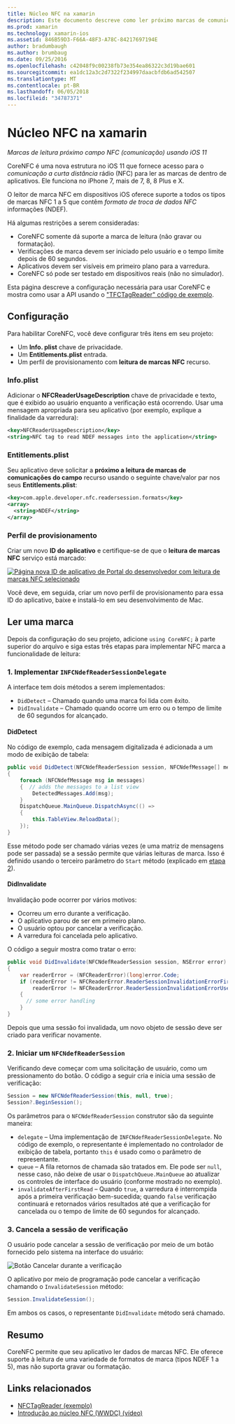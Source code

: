 ```yaml
---
title: Núcleo NFC na xamarin
description: Este documento descreve como ler próximo marcas de comunicação de campo em xamarin usando as APIs do iOS 11.
ms.prod: xamarin
ms.technology: xamarin-ios
ms.assetid: 846B59D3-F66A-48F3-A78C-84217697194E
author: bradumbaugh
ms.author: brumbaug
ms.date: 09/25/2016
ms.openlocfilehash: c42048f9c00238fb73e354ea86322c3d19bae601
ms.sourcegitcommit: ea1dc12a3c2d7322f234997daacbfdb6ad542507
ms.translationtype: MT
ms.contentlocale: pt-BR
ms.lasthandoff: 06/05/2018
ms.locfileid: "34787371"
---
```

# <a name="core-nfc-in-xamarinios"></a>Núcleo NFC na xamarin

_Marcas de leitura próximo campo NFC (comunicação) usando iOS 11_

CoreNFC é uma nova estrutura no iOS 11 que fornece acesso para o _comunicação a curta distância_ rádio (NFC) para ler as marcas de dentro de aplicativos. Ele funciona no iPhone 7, mais de 7, 8, 8 Plus e X.

O leitor de marca NFC em dispositivos iOS oferece suporte a todos os tipos de marcas NFC 1 a 5 que contêm _formato de troca de dados NFC_ informações (NDEF).

Há algumas restrições a serem consideradas:

- CoreNFC somente dá suporte a marca de leitura (não gravar ou formatação).
- Verificações de marca devem ser iniciado pelo usuário e o tempo limite depois de 60 segundos.
- Aplicativos devem ser visíveis em primeiro plano para a varredura.
- CoreNFC só pode ser testado em dispositivos reais (não no simulador).

Esta página descreve a configuração necessária para usar CoreNFC e mostra como usar a API usando o ["TFCTagReader" código de exemplo](https://developer.xamarin.com/samples/monotouch/ios11/NFCTagReader/).

## <a name="configuration"></a>Configuração

Para habilitar CoreNFC, você deve configurar três itens em seu projeto:

- Um **Info. plist** chave de privacidade.
- Um **Entitlements.plist** entrada.
- Um perfil de provisionamento com **leitura de marcas NFC** recurso.

### <a name="infoplist"></a>Info.plist

Adicionar o **NFCReaderUsageDescription** chave de privacidade e texto, que é exibido ao usuário enquanto a verificação está ocorrendo. Usar uma mensagem apropriada para seu aplicativo (por exemplo, explique a finalidade da varredura):

```xml
<key>NFCReaderUsageDescription</key>
<string>NFC tag to read NDEF messages into the application</string>
```

### <a name="entitlementsplist"></a>Entitlements.plist

Seu aplicativo deve solicitar a **próximo a leitura de marcas de comunicações do campo** recurso usando o seguinte chave/valor par nos seus **Entitlements.plist**:

```xml
<key>com.apple.developer.nfc.readersession.formats</key>
<array>
  <string>NDEF</string>
</array>
```

### <a name="provisioning-profile"></a>Perfil de provisionamento

Criar um novo **ID do aplicativo** e certifique-se de que o **leitura de marcas NFC** serviço está marcado:

[![Página nova ID de aplicativo de Portal do desenvolvedor com leitura de marcas NFC selecionado](corenfc-images/app-services-nfc-sml.png)](corenfc-images/app-services-nfc.png#lightbox)

Você deve, em seguida, criar um novo perfil de provisionamento para essa ID do aplicativo, baixe e instalá-lo em seu desenvolvimento de Mac.

## <a name="reading-a-tag"></a>Ler uma marca

Depois da configuração do seu projeto, adicione `using CoreNFC;` à parte superior do arquivo e siga estas três etapas para implementar NFC marca a funcionalidade de leitura:

### <a name="1-implement-infcndefreadersessiondelegate"></a>1. Implementar `INFCNdefReaderSessionDelegate`

A interface tem dois métodos a serem implementados:

- `DidDetect` – Chamado quando uma marca foi lida com êxito.
- `DidInvalidate` – Chamado quando ocorre um erro ou o tempo de limite de 60 segundos for alcançado.

#### <a name="diddetect"></a>DidDetect

No código de exemplo, cada mensagem digitalizada é adicionada a um modo de exibição de tabela:

```csharp
public void DidDetect(NFCNdefReaderSession session, NFCNdefMessage[] messages)
{
    foreach (NFCNdefMessage msg in messages)
    {  // adds the messages to a list view
        DetectedMessages.Add(msg);
    }
    DispatchQueue.MainQueue.DispatchAsync(() =>
    {
        this.TableView.ReloadData();
    });
}
```

Esse método pode ser chamado várias vezes (e uma matriz de mensagens pode ser passada) se a sessão permite que várias leituras de marca. Isso é definido usando o terceiro parâmetro do `Start` método (explicado em [etapa 2](#step2)).

#### <a name="didinvalidate"></a>DidInvalidate

Invalidação pode ocorrer por vários motivos:

- Ocorreu um erro durante a verificação.
- O aplicativo parou de ser em primeiro plano.
- O usuário optou por cancelar a verificação.
- A varredura foi cancelada pelo aplicativo.

O código a seguir mostra como tratar o erro:

```csharp
public void DidInvalidate(NFCNdefReaderSession session, NSError error)
{
    var readerError = (NFCReaderError)(long)error.Code;
    if (readerError != NFCReaderError.ReaderSessionInvalidationErrorFirstNDEFTagRead &&
        readerError != NFCReaderError.ReaderSessionInvalidationErrorUserCanceled)
    {
      // some error handling
    }
}
```

Depois que uma sessão foi invalidada, um novo objeto de sessão deve ser criado para verificar novamente.

<a name="step2" />

### <a name="2-start-an-nfcndefreadersession"></a>2. Iniciar um `NFCNdefReaderSession`

Verificando deve começar com uma solicitação de usuário, como um pressionamento do botão.
O código a seguir cria e inicia uma sessão de verificação:

```csharp
Session = new NFCNdefReaderSession(this, null, true);
Session?.BeginSession();
```

Os parâmetros para o `NFCNdefReaderSession` construtor são da seguinte maneira:

- `delegate` – Uma implementação de `INFCNdefReaderSessionDelegate`. No código de exemplo, o representante é implementado no controlador de exibição de tabela, portanto `this` é usado como o parâmetro de representante.
- `queue` – A fila retornos de chamada são tratados em. Ele pode ser `null`, nesse caso, não deixe de usar o `DispatchQueue.MainQueue` ao atualizar os controles de interface do usuário (conforme mostrado no exemplo).
- `invalidateAfterFirstRead` – Quando `true`, a varredura é interrompida após a primeira verificação bem-sucedida; quando `false` verificação continuará e retornados vários resultados até que a verificação for cancelada ou o tempo de limite de 60 segundos for alcançado.


### <a name="3-cancel-the-scanning-session"></a>3. Cancela a sessão de verificação

O usuário pode cancelar a sessão de verificação por meio de um botão fornecido pelo sistema na interface do usuário:

![Botão Cancelar durante a verificação](corenfc-images/scan-cancel-sml.png)

O aplicativo por meio de programação pode cancelar a verificação chamando o `InvalidateSession` método:

```csharp
Session.InvalidateSession();
```

Em ambos os casos, o representante `DidInvalidate` método será chamado.

## <a name="summary"></a>Resumo

CoreNFC permite que seu aplicativo ler dados de marcas NFC. Ele oferece suporte à leitura de uma variedade de formatos de marca (tipos NDEF 1 a 5), mas não suporta gravar ou formatação.


## <a name="related-links"></a>Links relacionados

- [NFCTagReader (exemplo)](https://developer.xamarin.com/samples/monotouch/ios11/NFCTagReader/)
- [Introdução ao núcleo NFC (WWDC) (vídeo)](https://developer.apple.com/videos/play/wwdc2017/718/)
